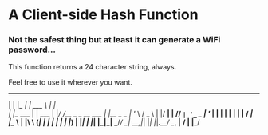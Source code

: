 # A Client-side Hash Function

### Not the safest thing but at least it can generate a WiFi password...

This function returns a 24 character string, always.

Feel free to use it wherever you want.

 _            _____     ______                _           
| |          |_   _|    | ___ \              | |          
| |__   ___    | | ___  | |_/ /__ _ _ __ ___ | |__  _   _ 
| '_ \ / _ \   | |/ __| |    // _` | '_ ` _ \| '_ \| | | |
| | | |  __/  _| |\__ \ | |\ \ (_| | | | | | | |_) | |_| |
|_| |_|\___|  \___/___/ \_| \_\__,_|_| |_| |_|_.__/ \__, |
                                                     __/ |
                                                    |___/ 
